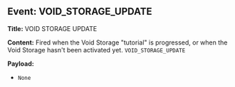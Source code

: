 ## Event: VOID_STORAGE_UPDATE

**Title:** VOID STORAGE UPDATE

**Content:**
Fired when the Void Storage "tutorial" is progressed, or when the Void Storage hasn't been activated yet.
`VOID_STORAGE_UPDATE`

**Payload:**
- `None`